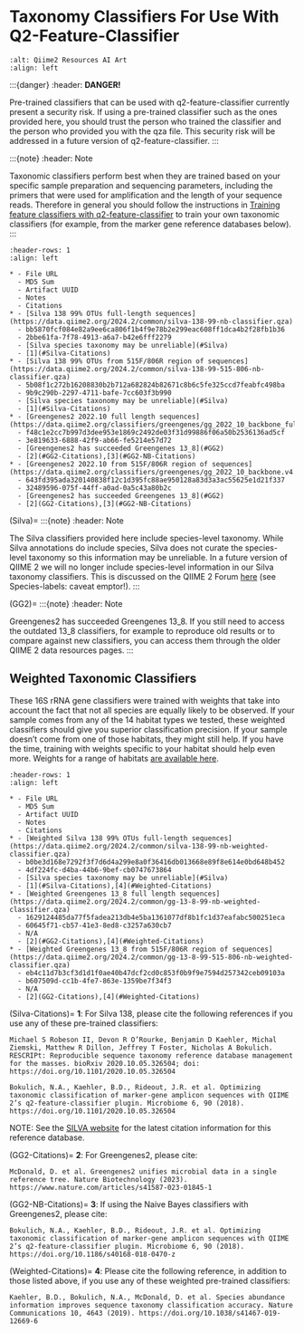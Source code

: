 # Taxonomy Classifiers For Use With Q2-Feature-Classifier

```{image} ./static/images/qiime2-resources-ai-art.png
:alt: Qiime2 Resources AI Art
:align: left
```

:::{danger}
:header: **DANGER!**

Pre-trained classifiers that can be used with q2-feature-classifier currently present a security risk. If using a pre-trained classifier such as the ones provided here, you should trust the person who trained the classifier and the person who provided you with the qza file. This security risk will be addressed in a future version of q2-feature-classifier.
:::

:::{note}
:header: Note

Taxonomic classifiers perform best when they are trained based on your specific sample preparation and sequencing parameters, including the primers that were used for amplification and the length of your sequence reads. Therefore in general you should follow the instructions in [Training feature classifiers with q2-feature-classifier](https://docs.qiime2.org/2024.2/tutorials/feature-classifier/) to train your own taxonomic classifiers (for example, from the marker gene reference databases below).
:::

```{list-table} Naive Bayes Classifiers
:header-rows: 1
:align: left

* - File URL
  - MD5 Sum
  - Artifact UUID
  - Notes
  - Citations
* - [Silva 138 99% OTUs full-length sequences](https://data.qiime2.org/2024.2/common/silva-138-99-nb-classifier.qza)
  - bb5870fcf084e82a9ee6ca806f1b4f9e78b2e299eac608ff1dca4b2f28fb1b36
  - 2bbe61fa-7f78-4913-a6a7-b42e6fff2279
  - [Silva species taxonomy may be unreliable](#Silva)
  - [1](#Silva-Citations)
* - [Silva 138 99% OTUs from 515F/806R region of sequences](https://data.qiime2.org/2024.2/common/silva-138-99-515-806-nb-classifier.qza)
  - 5b08f1c272b16208830b2b712a682824b82671c8b6c5fe325ccd7feabfc498ba
  - 9b9c290b-2297-4711-bafe-7cc603f3b990
  - [Silva species taxonomy may be unreliable](#Silva)
  - [1](#Silva-Citations)
* - [Greengenes2 2022.10 full length sequences](https://data.qiime2.org/classifiers/greengenes/gg_2022_10_backbone_full_length.nb.qza)
  - f48c1e2cc7b997d3dee953e1869c2492de03f31d99886f06a50b2536136ad5cf
  - 3e819633-6888-42f9-ab66-fe5214e57d72
  - [Greengenes2 has succeeded Greengenes 13_8](#GG2)
  - [2](#GG2-Citations),[3](#GG2-NB-Citations)
* - [Greengenes2 2022.10 from 515F/806R region of sequences](https://data.qiime2.org/classifiers/greengenes/gg_2022_10_backbone.v4.nb.qza)
  - 643fd395ada320140838f12c1d395fc88ae950128a83d3a3ac55625e1d21f337
  - 32489596-075f-44ff-a0ad-0a5c43a80b2c
  - [Greengenes2 has succeeded Greengenes 13_8](#GG2)
  - [2](GG2-Citations),[3](#GG2-NB-Citations)
```

(Silva)=
:::{note}
:header: Note

The Silva classifiers provided here include species-level taxonomy. While Silva annotations do include species, Silva does not curate the species-level taxonomy so this information may be unreliable. In a future version of QIIME 2 we will no longer include species-level information in our Silva taxonomy classifiers. This is discussed on the QIIME 2 Forum [here](https://forum.qiime2.org/t/processing-filtering-and-evaluating-the-silva-database-and-other-reference-sequence-data-with-rescript/15494#heading--second-header) (see Species-labels: caveat emptor!).
:::

(GG2)=
:::{note}
:header: Note

Greengenes2 has succeeded Greengenes 13_8. If you still need to access the outdated 13_8 classifiers, for example to reproduce old results or to compare against new classifiers, you can access them through the older QIIME 2 data resources pages.
:::

## Weighted Taxonomic Classifiers

These 16S rRNA gene classifiers were trained with weights that take into account the fact that not all species are equally likely to be observed. If your sample comes from any of the 14 habitat types we tested, these weighted classifiers should give you superior classification precision. If your sample doesn’t come from one of those habitats, they might still help. If you have the time, training with weights specific to your habitat should help even more. Weights for a range of habitats [are available here](https://github.com/BenKaehler/readytowear).

```{list-table} Weigthed Classifiers
:header-rows: 1
:align: left

* - File URL
  - MD5 Sum
  - Artifact UUID
  - Notes
  - Citations
* - [Weighted Silva 138 99% OTUs full-length sequences](https://data.qiime2.org/2024.2/common/silva-138-99-nb-weighted-classifier.qza)
  - b0be3d168e7292f3f7d6d4a299e8a0f36416db013668e89f8e614e0bd648b452
  - 4df224fc-d4ba-44b6-9bef-cb0747673864
  - [Silva species taxonomy may be unreliable](#Silva)
  - [1](#Silva-Citations),[4](#Weighted-Citations)
* - [Weighted Greengenes 13_8 full length sequences](https://data.qiime2.org/2024.2/common/gg-13-8-99-nb-weighted-classifier.qza)
  - 1629124485da77f5fadea213db4e5ba1361077df8b1fc1d37eafabc500251eca
  - 60645f71-cb57-41e3-8ed8-c3257a630cb7
  - N/A
  - [2](#GG2-Citations),[4](#Weighted-Citations)
* - [Weighted Greengenes 13_8 from 515F/806R region of sequences](https://data.qiime2.org/2024.2/common/gg-13-8-99-515-806-nb-weighted-classifier.qza)
  - eb4c11d7b3cf3d1d1f0ae40b47dcf2cd0c853f0b9f9e7594d257342ceb09103a
  - b607509d-cc1b-4fe7-863e-1359be7f34f3
  - N/A
  - [2](GG2-Citations),[4](#Weighted-Citations)
```

(Silva-Citations)=
**1**: For Silva 138, please cite the following references if you use any of these pre-trained classifiers:

    Michael S Robeson II, Devon R O’Rourke, Benjamin D Kaehler, Michal Ziemski, Matthew R Dillon, Jeffrey T Foster, Nicholas A Bokulich. RESCRIPt: Reproducible sequence taxonomy reference database management for the masses. bioRxiv 2020.10.05.326504; doi: https://doi.org/10.1101/2020.10.05.326504

    Bokulich, N.A., Kaehler, B.D., Rideout, J.R. et al. Optimizing taxonomic classification of marker-gene amplicon sequences with QIIME 2’s q2-feature-classifier plugin. Microbiome 6, 90 (2018). https://doi.org/10.1101/2020.10.05.326504

NOTE: See the [SILVA website](https://www.arb-silva.de/) for the latest citation information for this reference database.

(GG2-Citations)=
**2**: For Greengenes2, please cite:

    McDonald, D. et al. Greengenes2 unifies microbial data in a single reference tree. Nature Biotechnology (2023). https://www.nature.com/articles/s41587-023-01845-1

(GG2-NB-Citations)=
**3**: If using the Naive Bayes classifiers with Greengenes2, please cite:

    Bokulich, N.A., Kaehler, B.D., Rideout, J.R. et al. Optimizing taxonomic classification of marker-gene amplicon sequences with QIIME 2’s q2-feature-classifier plugin. Microbiome 6, 90 (2018). https://doi.org/10.1186/s40168-018-0470-z

(Weighted-Citations)=
**4**: Please cite the following reference, in addition to those listed above, if you use any of these weighted pre-trained classifiers:

    Kaehler, B.D., Bokulich, N.A., McDonald, D. et al. Species abundance information improves sequence taxonomy classification accuracy. Nature Communications 10, 4643 (2019). https://doi.org/10.1038/s41467-019-12669-6
